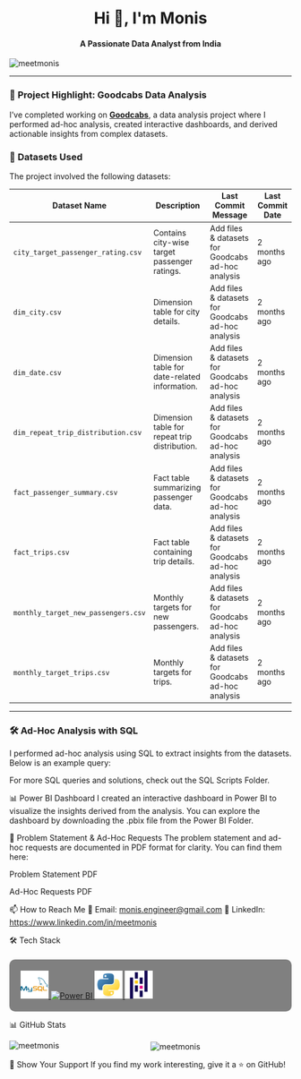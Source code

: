 <h1 align="center">Hi 👋, I'm Monis</h1>
<h4 align="center">A Passionate Data Analyst from India</h4>

<p align="left"> 
  <img src="https://komarev.com/ghpvc/?username=meetmonis&label=Profile%20views&color=0e75b6&style=flat" alt="meetmonis" /> 
</p>

---

### 🔭 **Project Highlight: Goodcabs Data Analysis**
I’ve completed working on **[Goodcabs](https://codebasics.io/challenge/codebasics-resume-project-challenge)**, a data analysis project where I performed ad-hoc analysis, created interactive dashboards, and derived actionable insights from complex datasets.




### 📂 **Datasets Used**
The project involved the following datasets:

| Dataset Name                          | Description                                                                 | Last Commit Message                                      | Last Commit Date |
|---------------------------------------|-----------------------------------------------------------------------------|----------------------------------------------------------|------------------|
| `city_target_passenger_rating.csv`    | Contains city-wise target passenger ratings.                                | Add files & datasets for Goodcabs ad-hoc analysis        | 2 months ago     |
| `dim_city.csv`                        | Dimension table for city details.                                           | Add files & datasets for Goodcabs ad-hoc analysis        | 2 months ago     |
| `dim_date.csv`                        | Dimension table for date-related information.                               | Add files & datasets for Goodcabs ad-hoc analysis        | 2 months ago     |
| `dim_repeat_trip_distribution.csv`    | Dimension table for repeat trip distribution.                               | Add files & datasets for Goodcabs ad-hoc analysis        | 2 months ago     |
| `fact_passenger_summary.csv`          | Fact table summarizing passenger data.                                      | Add files & datasets for Goodcabs ad-hoc analysis        | 2 months ago     |
| `fact_trips.csv`                      | Fact table containing trip details.                                         | Add files & datasets for Goodcabs ad-hoc analysis        | 2 months ago     |
| `monthly_target_new_passengers.csv`   | Monthly targets for new passengers.                                         | Add files & datasets for Goodcabs ad-hoc analysis        | 2 months ago     |
| `monthly_target_trips.csv`            | Monthly targets for trips.                                                  | Add files & datasets for Goodcabs ad-hoc analysis        | 2 months ago     |

---

### 🛠️ **Ad-Hoc Analysis with SQL**
I performed ad-hoc analysis using SQL to extract insights from the datasets. Below is an example query:


For more SQL queries and solutions, check out the SQL Scripts Folder.

📊 Power BI Dashboard
I created an interactive dashboard in Power BI to visualize the insights derived from the analysis. You can explore the dashboard by downloading the .pbix file from the Power BI Folder.

📄 Problem Statement & Ad-Hoc Requests
The problem statement and ad-hoc requests are documented in PDF format for clarity. You can find them here:

Problem Statement PDF

Ad-Hoc Requests PDF

📫 How to Reach Me
📧 Email: monis.engineer@gmail.com
💼 LinkedIn: https://www.linkedin.com/in/meetmonis


🛠️ Tech Stack
<p align="left" style="background-color: grey; padding: 20px; border-radius: 10px; margin-top: 20px;"> <a href="https://www.mysql.com/" target="_blank" rel="noreferrer"> <img src="https://raw.githubusercontent.com/devicons/devicon/master/icons/mysql/mysql-original-wordmark.svg" alt="MySQL" width="50" height="50" /> </a> <a href="https://powerbi.microsoft.com/" target="_blank" rel="noreferrer"> <img src="https://upload.wikimedia.org/wikipedia/commons/c/cf/New_Power_BI_Logo.svg" alt="Power BI" width="50" height="50" /> </a> <a href="https://www.python.org/" target="_blank" rel="noreferrer"> <img src="https://raw.githubusercontent.com/devicons/devicon/master/icons/python/python-original.svg" alt="Python" width="50" height="50" /> </a> <a href="https://pandas.pydata.org/" target="_blank" rel="noreferrer"> <img src="https://raw.githubusercontent.com/devicons/devicon/master/icons/pandas/pandas-original.svg" alt="Pandas" width="50" height="50" /> </a> </p>
📊 GitHub Stats
<p align="center"> <img align="left" src="https://github-readme-stats.vercel.app/api/top-langs?username=meetmonis&show_icons=true&locale=en&layout=compact" alt="meetmonis" /> <img align="center" src="https://github-readme-stats.vercel.app/api?username=meetmonis&show_icons=true&locale=en" alt="meetmonis" /> </p>
🌟 Show Your Support
If you find my work interesting, give it a ⭐️ on GitHub!
